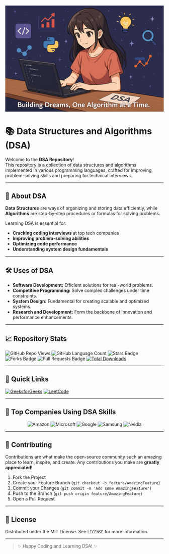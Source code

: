 <p align="center">
  <a href="https://github.com/debdattasarkar/DSA/" rel="noopener">
 <img src="https://github.com/debdattasarkar/DSA/blob/master/images/banner.png" alt="IBM Applied Data Science Capstone Project"></a>
</p>

# 📚 Data Structures and Algorithms (DSA)

Welcome to the **DSA Repository**!  
This repository is a collection of data structures and algorithms implemented in various programming languages, crafted for improving problem-solving skills and preparing for technical interviews.

---

## 🚀 About DSA

**Data Structures** are ways of organizing and storing data efficiently, while **Algorithms** are step-by-step procedures or formulas for solving problems.

Learning DSA is essential for:

- **Cracking coding interviews** at top tech companies
- **Improving problem-solving abilities**
- **Optimizing code performance**
- **Understanding system design fundamentals**

---

## 🛠️ Uses of DSA

- **Software Development:** Efficient solutions for real-world problems.
- **Competitive Programming:** Solve complex challenges under time constraints.
- **System Design:** Fundamental for creating scalable and optimized systems.
- **Research and Development:** Form the backbone of innovation and performance enhancements.

---

## 📈 Repository Stats

![GitHub Repo Views](https://komarev.com/ghpvc/?username=debdattasarkar&label=Views&color=blue&style=flat)
![GitHub Language Count](https://img.shields.io/github/languages/count/debdattasarkar/DSA?style=flat)
![Stars Badge](https://img.shields.io/github/stars/debdattasarkar/DSA?style=flat)
![Forks Badge](https://img.shields.io/github/forks/debdattasarkar/DSA?style=flat)
![Pull Requests Badge](https://img.shields.io/github/issues-pr/debdattasarkar/DSA?style=flat)
[![Total Downloads](https://img.shields.io/github/downloads/debdattasarkar/DSA/total.svg)](https://github.com/debdattasarkar/DSA/releases/)

---

## 🔗 Quick Links

[![GeeksforGeeks](https://img.shields.io/badge/Practice%20on-GeeksforGeeks-brightgreen?style=for-the-badge)](https://www.geeksforgeeks.org/)
[![LeetCode](https://img.shields.io/badge/Practice%20on-LeetCode-orange?style=for-the-badge)](https://leetcode.com/)

---

## 🏢 Top Companies Using DSA Skills

<p align="center">
  <img src="https://img.icons8.com/color/96/000000/amazon.png" alt="Amazon" width="50" height="50"/>
  <img src="https://img.icons8.com/color/96/000000/microsoft.png" alt="Microsoft" width="50" height="50"/>
  <img src="https://img.icons8.com/color/96/000000/google-logo.png" alt="Google" width="50" height="50"/>
  <img src="https://img.icons8.com/color/96/000000/samsung.png" alt="Samsung" width="50" height="50"/>
  <img src="https://img.icons8.com/color/96/000000/nvidia.png" alt="Nvidia" width="50" height="50"/>
</p>

---

## 🤝 Contributing

Contributions are what make the open-source community such an amazing place to learn, inspire, and create. Any contributions you make are **greatly appreciated**!

1. Fork the Project
2. Create your Feature Branch (`git checkout -b feature/AmazingFeature`)
3. Commit your Changes (`git commit -m 'Add some AmazingFeature'`)
4. Push to the Branch (`git push origin feature/AmazingFeature`)
5. Open a Pull Request

---

## 📜 License

Distributed under the MIT License. See `LICENSE` for more information.

---

> ✨ Happy Coding and Learning DSA! ✨
